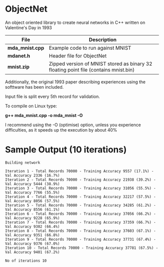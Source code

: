 # ObjectNet

An object oriented library to create neural networks in C++ written on Valentine's Day in 1993

| File | Description          |
| ------- | ---------------- |
| **mda_mnist.cpp**  | Example code to run against MNIST |
| **mdanet.h** | Header file for ObjectNet |
| **mnist.zip** | Zipped version of MNIST stored as binary 32 floating point file (contains mnist.bin) |

Additionally, the original 1993 paper describing experiences using the softtware has been included.

Input file is split every 5th record for validation.

To compile on Linux type:

__g++ mda_mnist.cpp -o mda_mnist -O__

I recommend using the -O (optimise) option, unless you experience difficulties, as it speeds up the execution by about 40%

# Sample Output (10 iterations)

```
Building network

Iteration 1 - Total Records 70000 - Training Accuracy 9557 (17.1%) - Val Accuracy 2336 (16.7%)
Iteration 2 - Total Records 70000 - Training Accuracy 21938 (39.2%) - Val Accuracy 5444 (38.9%)
Iteration 3 - Total Records 70000 - Training Accuracy 31056 (55.5%) - Val Accuracy 7766 (55.5%)
Iteration 4 - Total Records 70000 - Training Accuracy 32217 (57.5%) - Val Accuracy 8056 (57.5%)
Iteration 5 - Total Records 70000 - Training Accuracy 34285 (61.2%) - Val Accuracy 8556 (61.1%)
Iteration 6 - Total Records 70000 - Training Accuracy 37056 (66.2%) - Val Accuracy 9228 (65.9%)
Iteration 7 - Total Records 70000 - Training Accuracy 37359 (66.7%) - Val Accuracy 9302 (66.4%)
Iteration 8 - Total Records 70000 - Training Accuracy 37603 (67.1%) - Val Accuracy 9351 (66.8%)
Iteration 9 - Total Records 70000 - Training Accuracy 37731 (67.4%) - Val Accuracy 9376 (67.0%)
Iteration 10 - Total Records 70000 - Training Accuracy 37781 (67.5%) - Val Accuracy 9401 (67.2%)

No of iterations 10
```
